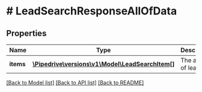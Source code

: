 # # LeadSearchResponseAllOfData

## Properties

Name | Type | Description | Notes
------------ | ------------- | ------------- | -------------
**items** | [**\Pipedrive\versions\v1\Model\LeadSearchItem[]**](LeadSearchItem.md) | The array of leads | [optional]

[[Back to Model list]](../README.md#documentation-for-models) [[Back to API list]](../README.md#documentation-for-api-endpoints) [[Back to README]](../README.md)
